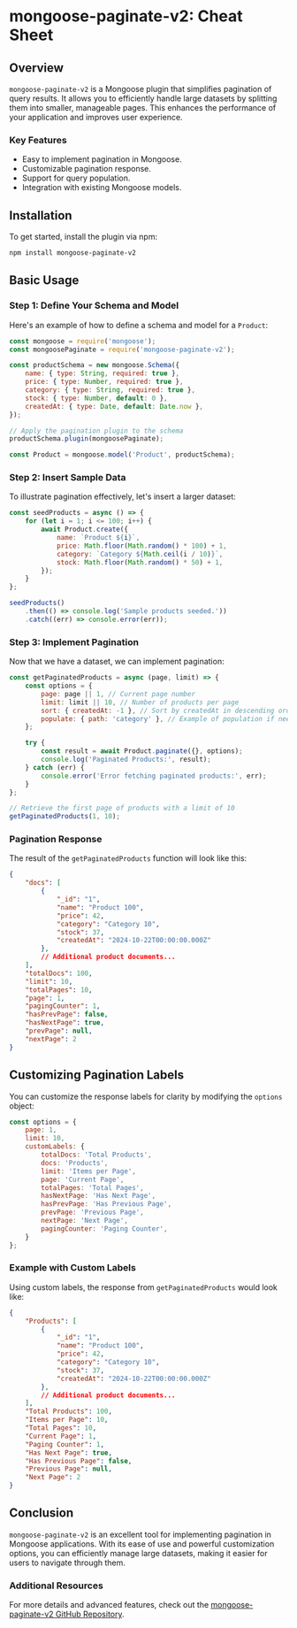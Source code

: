 # mongoose-paginate-v2: Cheat Sheet

## Overview

`mongoose-paginate-v2` is a Mongoose plugin that simplifies pagination of query results. It allows you to efficiently handle large datasets by splitting them into smaller, manageable pages. This enhances the performance of your application and improves user experience.

### Key Features
- Easy to implement pagination in Mongoose.
- Customizable pagination response.
- Support for query population.
- Integration with existing Mongoose models.

## Installation

To get started, install the plugin via npm:

```bash
npm install mongoose-paginate-v2
```

## Basic Usage

### Step 1: Define Your Schema and Model

Here's an example of how to define a schema and model for a `Product`:

```javascript
const mongoose = require('mongoose');
const mongoosePaginate = require('mongoose-paginate-v2');

const productSchema = new mongoose.Schema({
    name: { type: String, required: true },
    price: { type: Number, required: true },
    category: { type: String, required: true },
    stock: { type: Number, default: 0 },
    createdAt: { type: Date, default: Date.now },
});

// Apply the pagination plugin to the schema
productSchema.plugin(mongoosePaginate);

const Product = mongoose.model('Product', productSchema);
```

### Step 2: Insert Sample Data

To illustrate pagination effectively, let's insert a larger dataset:

```javascript
const seedProducts = async () => {
    for (let i = 1; i <= 100; i++) {
        await Product.create({
            name: `Product ${i}`,
            price: Math.floor(Math.random() * 100) + 1,
            category: `Category ${Math.ceil(i / 10)}`,
            stock: Math.floor(Math.random() * 50) + 1,
        });
    }
};

seedProducts()
    .then(() => console.log('Sample products seeded.'))
    .catch((err) => console.error(err));
```

### Step 3: Implement Pagination

Now that we have a dataset, we can implement pagination:

```javascript
const getPaginatedProducts = async (page, limit) => {
    const options = {
        page: page || 1, // Current page number
        limit: limit || 10, // Number of products per page
        sort: { createdAt: -1 }, // Sort by createdAt in descending order
        populate: { path: 'category' }, // Example of population if needed
    };

    try {
        const result = await Product.paginate({}, options);
        console.log('Paginated Products:', result);
    } catch (err) {
        console.error('Error fetching paginated products:', err);
    }
};

// Retrieve the first page of products with a limit of 10
getPaginatedProducts(1, 10);
```

### Pagination Response

The result of the `getPaginatedProducts` function will look like this:

```json
{
    "docs": [
        {
            "_id": "1",
            "name": "Product 100",
            "price": 42,
            "category": "Category 10",
            "stock": 37,
            "createdAt": "2024-10-22T00:00:00.000Z"
        },
        // Additional product documents...
    ],
    "totalDocs": 100,
    "limit": 10,
    "totalPages": 10,
    "page": 1,
    "pagingCounter": 1,
    "hasPrevPage": false,
    "hasNextPage": true,
    "prevPage": null,
    "nextPage": 2
}
```

## Customizing Pagination Labels

You can customize the response labels for clarity by modifying the `options` object:

```javascript
const options = {
    page: 1,
    limit: 10,
    customLabels: {
        totalDocs: 'Total Products',
        docs: 'Products',
        limit: 'Items per Page',
        page: 'Current Page',
        totalPages: 'Total Pages',
        hasNextPage: 'Has Next Page',
        hasPrevPage: 'Has Previous Page',
        prevPage: 'Previous Page',
        nextPage: 'Next Page',
        pagingCounter: 'Paging Counter',
    }
};
```

### Example with Custom Labels

Using custom labels, the response from `getPaginatedProducts` would look like:

```json
{
    "Products": [
        {
            "_id": "1",
            "name": "Product 100",
            "price": 42,
            "category": "Category 10",
            "stock": 37,
            "createdAt": "2024-10-22T00:00:00.000Z"
        },
        // Additional product documents...
    ],
    "Total Products": 100,
    "Items per Page": 10,
    "Total Pages": 10,
    "Current Page": 1,
    "Paging Counter": 1,
    "Has Next Page": true,
    "Has Previous Page": false,
    "Previous Page": null,
    "Next Page": 2
}
```

## Conclusion

`mongoose-paginate-v2` is an excellent tool for implementing pagination in Mongoose applications. With its ease of use and powerful customization options, you can efficiently manage large datasets, making it easier for users to navigate through them.

### Additional Resources

For more details and advanced features, check out the [mongoose-paginate-v2 GitHub Repository](https://github.com/alexcodeup/mongoose-paginate-v2).

